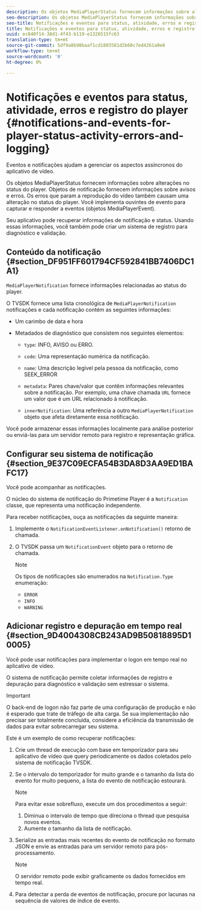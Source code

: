 ```yaml
---
description: Os objetos MediaPlayerStatus fornecem informações sobre alterações no status do player. Objetos de notificação fornecem informações sobre avisos e erros. Os erros que param a reprodução do vídeo também causam uma alteração no status do player. Você implementa ouvintes de evento para capturar e responder a eventos (objetos MediaPlayerEvent).
seo-description: Os objetos MediaPlayerStatus fornecem informações sobre alterações no status do player. Objetos de notificação fornecem informações sobre avisos e erros. Os erros que param a reprodução do vídeo também causam uma alteração no status do player. Você implementa ouvintes de evento para capturar e responder a eventos (objetos MediaPlayerEvent).
seo-title: Notificações e eventos para status, atividade, erros e registro do player
title: Notificações e eventos para status, atividade, erros e registro do player
uuid: ec840f14-38d1-4f43-b119-e1326515fc63
translation-type: tm+mt
source-git-commit: 5df9a8b98baaf1cd1803581d2b60c7ed4261a0e8
workflow-type: tm+mt
source-wordcount: '0'
ht-degree: 0%

---
```



# Notificações e eventos para status, atividade, erros e registro do player {#notifications-and-events-for-player-status-activity-errors-and-logging}

Eventos e notificações ajudam a gerenciar os aspectos assíncronos do aplicativo de vídeo.

Os objetos MediaPlayerStatus fornecem informações sobre alterações no status do player. Objetos de notificação fornecem informações sobre avisos e erros. Os erros que param a reprodução do vídeo também causam uma alteração no status do player. Você implementa ouvintes de evento para capturar e responder a eventos (objetos MediaPlayerEvent).

Seu aplicativo pode recuperar informações de notificação e status. Usando essas informações, você também pode criar um sistema de registro para diagnóstico e validação.

## Conteúdo da notificação {#section_DF951FF601794CF592841BB7406DC1A1}

`MediaPlayerNotification` fornece informações relacionadas ao status do player.

O TVSDK fornece uma lista cronológica de `MediaPlayerNotification` notificações e cada notificação contém as seguintes informações:

* Um carimbo de data e hora
* Metadados de diagnóstico que consistem nos seguintes elementos:

   * `type`: INFO, AVISO ou ERRO.
   * `code`: Uma representação numérica da notificação.
   * `name`: Uma descrição legível pela pessoa da notificação, como SEEK_ERROR
   * `metadata`: Pares chave/valor que contêm informações relevantes sobre a notificação. Por exemplo, uma chave chamada `URL` fornece um valor que é um URL relacionado à notificação.

   * `innerNotification`: Uma referência a outro `MediaPlayerNotification` objeto que afeta diretamente essa notificação.

Você pode armazenar essas informações localmente para análise posterior ou enviá-las para um servidor remoto para registro e representação gráfica.

## Configurar seu sistema de notificação {#section_9E37C09ECFA54B3DA8D3AA9ED1BAFC17}

Você pode acompanhar as notificações.

O núcleo do sistema de notificação do Primetime Player é a `Notification` classe, que representa uma notificação independente.

Para receber notificações, ouça as notificações da seguinte maneira:

1. Implemente o `NotificationEventListener.onNotification()` retorno de chamada.
1. O TVSDK passa um `NotificationEvent` objeto para o retorno de chamada.

   >[!NOTE]
   >
   >Os tipos de notificações são enumerados na `Notification.Type` enumeração:

   * `ERROR`
   * `INFO`
   * `WARNING`

## Adicionar registro e depuração em tempo real {#section_9D4004308CB243AD9B50818895D10005}

Você pode usar notificações para implementar o logon em tempo real no aplicativo de vídeo.

O sistema de notificação permite coletar informações de registro e depuração para diagnóstico e validação sem estressar o sistema.

>[!IMPORTANT]
>
>O back-end de logon não faz parte de uma configuração de produção e não é esperado que trate de tráfego de alta carga. Se sua implementação não precisar ser totalmente concluída, considere a eficiência da transmissão de dados para evitar sobrecarregar seu sistema.

Este é um exemplo de como recuperar notificações:

1. Crie um thread de execução com base em temporizador para seu aplicativo de vídeo que query periodicamente os dados coletados pelo sistema de notificação TVSDK.
1. Se o intervalo do temporizador for muito grande e o tamanho da lista do evento for muito pequeno, a lista do evento de notificação estourará.

   >[!NOTE]
   >
   >Para evitar esse sobrefluxo, execute um dos procedimentos a seguir:
   >
   >1. Diminua o intervalo de tempo que direciona o thread que pesquisa novos eventos.
   >1. Aumente o tamanho da lista de notificação.


1. Serialize as entradas mais recentes do evento de notificação no formato JSON e envie as entradas para um servidor remoto para pós-processamento.

   >[!NOTE]
   >
   >O servidor remoto pode exibir graficamente os dados fornecidos em tempo real.

1. Para detectar a perda de eventos de notificação, procure por lacunas na sequência de valores de índice de evento.


